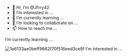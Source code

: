 - 👋 Hi, I’m @Jfrry42
- 👀 I’m interested in ...
- 🌱 I’m currently learning ...
- 💞️ I’m looking to collaborate on ...
- 📫 How to reach me ...

<!---
Jfrry42/Jfrry42 is a ✨ special ✨ repository because its `README.md` (this file) appears on your GitHub profile.
You can click the Preview link to take a look at your changes.
---> I’m currently learning ...
![1e6133ae0beff9662f70f516eed3ce9f](https://user-images.githubusercontent.com/120243472/208831547-2f511115-7dc3-4b58-a2ba-ecbb861feb9a.jpg)
 I’m interested in ...
 
